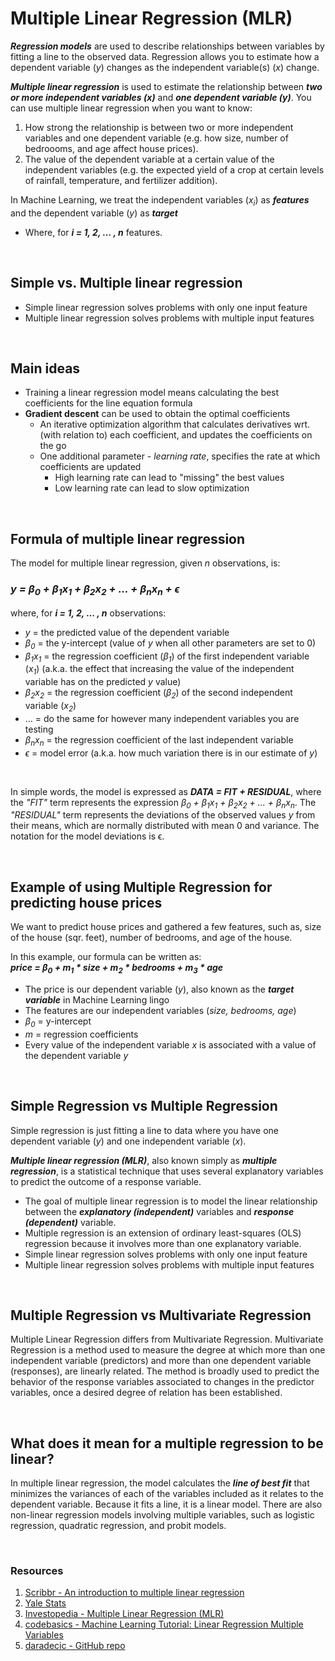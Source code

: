 # Multiple Linear Regression (MLR)

_**Regression models**_ are used to describe relationships between variables by fitting a line to the observed data. Regression allows you to estimate how a dependent variable (_y_) changes as the independent variable(s) (_x_) change.

_**Multiple linear regression**_ is used to estimate the relationship between _**two or more independent variables (x)**_ and _**one dependent variable (y)**_. You can use multiple linear regression when you want to know:
1. How strong the relationship is between two or more independent variables and one dependent variable (e.g. how size, number of bedroooms, and age affect house prices).
2. The value of the dependent variable at a certain value of the independent variables (e.g. the expected yield of a crop at certain levels of rainfall, temperature, and fertilizer addition).

In Machine Learning, we treat the independent variables (_x<sub>i</sub>_) as _**features**_ and the dependent variable (_y_) as _**target**_
- Where, for _**i = 1, 2, ... , n**_ features.

<br>

## Simple vs. Multiple linear regression
- Simple linear regression solves problems with only one input feature
- Multiple linear regression solves problems with multiple input features

<br>

## Main ideas
- Training a linear regression model means calculating the best coefficients for the line equation formula
- **Gradient descent** can be used to obtain the optimal coefficients
    - An iterative optimization algorithm that calculates derivatives wrt. (with relation to) each coefficient, and updates the coefficients on the go
    - One additional parameter - *learning rate*, specifies the rate at which coefficients are updated
        - High learning rate can lead to "missing" the best values
        - Low learning rate can lead to slow optimization

<br>

## Formula of multiple linear regression
The model for multiple linear regression, given _n_ observations, is:
### _y = β<sub>0</sub> + β<sub>1</sub>x<sub>1</sub> + β<sub>2</sub>x<sub>2</sub> + ... + β<sub>n</sub>x<sub>n</sub> + ϵ_
where, for _**i = 1, 2, ... , n**_ observations:
- _y_ = the predicted value of the dependent variable
- _β<sub>0</sub>_ = the y-intercept (value of _y_ when all other parameters are set to 0)
- _β<sub>1</sub>x<sub>1</sub>_ = the regression coefficient (_β<sub>1</sub>_) of the first independent variable (_x<sub>1</sub>_) (a.k.a. the effect that increasing the value of the independent variable has on the predicted _y_ value)
- _β<sub>2</sub>x<sub>2</sub>_ = the regression coefficient (_β<sub>2</sub>_) of the second independent variable (_x<sub>2</sub>_)
- … = do the same for however many independent variables you are testing
- _β<sub>n</sub>x<sub>n</sub>_ = the regression coefficient of the last independent variable
- _ϵ_ = model error (a.k.a. how much variation there is in our estimate of _y_)

<br>

In simple words, the model is expressed as _**DATA = FIT + RESIDUAL**_, where the _"FIT"_ term represents the expression _β<sub>0</sub> + β<sub>1</sub>x<sub>1</sub> + β<sub>2</sub>x<sub>2</sub> + ... + β<sub>n</sub>x<sub>n</sub>_. The _"RESIDUAL"_ term represents the deviations of the observed values _y_ from their means, which are normally distributed with mean 0 and variance. The notation for the model deviations is ϵ.

<br>

## Example of using Multiple Regression for predicting house prices
We want to predict house prices and gathered a few features, such as, size of the house (sqr. feet), number of bedrooms, and age of the house.

In this example, our formula can be written as:
<br>_**price = β<sub>0</sub> + m<sub>1</sub> * size + m<sub>2</sub> * bedrooms + m<sub>3</sub> * age**_

- The price is our dependent variable (_y_), also known as the _**target variable**_ in Machine Learning lingo
- The features are our independent variables (_size, bedrooms, age_)
- _β<sub>0</sub>_ = y-intercept
- _m_ = regression coefficients
- Every value of the independent variable _x_ is associated with a value of the dependent variable _y_

<!---
### _y<sub>i</sub> = β<sub>0</sub> + β<sub>1</sub>x<sub>i1</sub> + β<sub>2</sub>x<sub>i2</sub> + ... + β<sub>p</sub>x<sub>ip</sub> + ϵ<sub>i</sub>_
- _y<sub>i</sub>_ = dependent variable
- _x<sub>i</sub>_ = explanatory variables (independent variables)
- _β<sub>0</sub>_ = y-intercept
- _β<sub>p</sub>_ = slope coeficient for each explanatory variable
- ϵ = the model's error term (also known as the residuals)
--->
<br>

## Simple Regression vs Multiple Regression
Simple regression is just fitting a line to data where you have one dependent variable (_y_) and one independent variable (_x_).

_**Multiple linear regression (MLR)**_, also known simply as _**multiple regression**_, is a statistical technique that uses several explanatory variables to predict the outcome of a response variable.
- The goal of multiple linear regression is to model the linear relationship between the _**explanatory (independent)**_ variables and _**response (dependent)**_ variable. 
- Multiple regression is an extension of ordinary least-squares (OLS) regression because it involves more than one explanatory variable.
- Simple linear regression solves problems with only one input feature
- Multiple linear regression solves problems with multiple input features

<br>

## Multiple Regression vs Multivariate Regression
Multiple Linear Regression differs from Multivariate Regression. Multivariate Regression is a method used to measure the degree at which more than one independent variable (predictors) and more than one dependent variable (responses), are linearly related. The method is broadly used to predict the behavior of the response variables associated to changes in the predictor variables, once a desired degree of relation has been established.

<br>

## What does it mean for a multiple regression to be linear?
In multiple linear regression, the model calculates the _**line of best fit**_ that minimizes the variances of each of the variables included as it relates to the dependent variable. Because it fits a line, it is a linear model. There are also non-linear regression models involving multiple variables, such as logistic regression, quadratic regression, and probit models.

<br>

### Resources
1. [Scribbr - An introduction to multiple linear regression](https://www.scribbr.com/statistics/multiple-linear-regression/)
2. [Yale Stats](http://www.stat.yale.edu/Courses/1997-98/101/linmult.htm)
3. [Investopedia - Multiple Linear Regression (MLR)](https://www.investopedia.com/terms/m/mlr.asp)
4. [codebasics - Machine Learning Tutorial: Linear Regression Multiple Variables](https://www.youtube.com/watch?v=J_LnPL3Qg70&ab_channel=codebasics)
5. [daradecic - GitHub repo](https://github.com/daradecic/BDS-articles/blob/main/010_MML_Multiple_Linear_Regression.ipynb)
